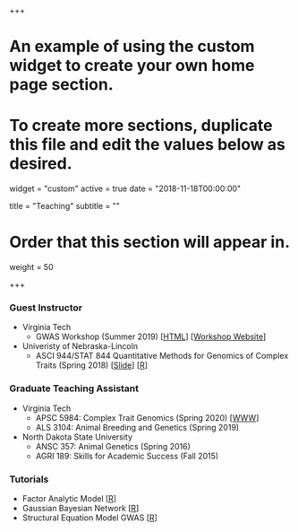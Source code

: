 +++
# An example of using the custom widget to create your own home page section.
# To create more sections, duplicate this file and edit the values below as desired.
widget = "custom"
active = true
date = "2018-11-18T00:00:00"

title = "Teaching"
subtitle = ""

# Order that this section will appear in.
weight = 50

+++
### Guest Instructor 
  * Virginia Tech 
      * GWAS Workshop (Summer 2019) \[[HTML](/Rmd/GWASWorkshop_day3/BCFA_BN.html)\] \[[Workshop Website](http://morotalab.org/VTGWAS2019/VTGWAS2019.html)\]
  * Univeristy of Nebraska-Lincoln 
      * ASCI 944/STAT 844 Quantitative Methods for Genomics of Complex Traits (Spring 2018) \[[Slide](/pdf/Teaching/BLUP_MME.pdf)\] \[[R](/Rmd/Teaching/GBLUP.html)\]
  

### Graduate Teaching Assistant
  * Virginia Tech 
      * APSC 5984: Complex Trait Genomics (Spring 2020) \[[WWW](http://morotalab.org/apsc5984-2020/APSC5984.html)\]
      * ALS 3104: Animal Breeding and Genetics (Spring 2019)
  * North Dakota State University
      * ANSC 357: Animal Genetics (Spring 2016)
      * AGRI 189: Skills for Academic Success (Fall 2015)
    
### Tutorials
  * Factor Analytic Model \[[R](/Rmd/Teaching/FA.html)\]
  * Gaussian Bayesian Network \[[R](/Rmd/Teaching/GBN.html)\]
  * Structural Equation Model GWAS \[[R](/Rmd/Teaching/SEMGWAS.html)\]
  
  



